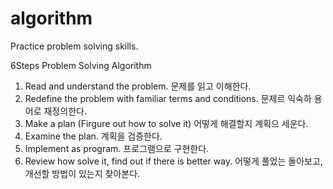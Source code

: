 # algorithm
Practice problem solving skills.

6Steps Problem Solving Algorithm
1. Read and understand the problem. 문제를 읽고 이해한다.
2. Redefine the problem with familiar terms and conditions. 문제르 익숙하 용어로 재정의한다.
3. Make a plan (Firgure out how to solve it) 어떻게 해결할지 계획으 세운다.
4. Examine the plan. 계획을 검증한다.
5. Implement as program. 프로그램으로 구현한다.
6. Review how solve it, find out if there is better way. 어떻게 풀었는 돌아보고, 개선할 방법이 있는지 찾아본다.

